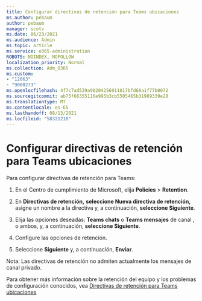 ```yaml
---
title: Configurar directivas de retención para Teams ubicaciones
ms.author: pebaum
author: pebaum
manager: scotv
ms.date: 06/23/2021
ms.audience: Admin
ms.topic: article
ms.service: o365-administration
ROBOTS: NOINDEX, NOFOLLOW
localization_priority: Normal
ms.collection: Adm_O365
ms.custom:
- "12063"
- "9000273"
ms.openlocfilehash: 4f7c7ad539a90204256911017bfd68a1f77b0072
ms.sourcegitcommit: ab75f66355116e995b3cb5505465b31989339e28
ms.translationtype: MT
ms.contentlocale: es-ES
ms.lasthandoff: 08/13/2021
ms.locfileid: "58321210"
---
```

# <a name="configure-retention-policies-for-teams-locations"></a>Configurar directivas de retención para Teams ubicaciones

Para configurar directivas de retención para Teams:

1. En el Centro de cumplimiento de Microsoft, elija **Policies**  >  **Retention**.

1. En **Directivas de retención,** **seleccione Nueva directiva de retención,** asigne un nombre a la directiva y, a continuación, **seleccione Siguiente**.

1. Elija las opciones deseadas: **Teams chats** o **Teams mensajes** de canal , o ambos, y, a continuación, **seleccione Siguiente**.

1. Configure las opciones de retención. 

1. Seleccione **Siguiente** y, a continuación, **Enviar**.

Nota: Las directivas de retención no admiten actualmente los mensajes de canal privado.

Para obtener más información sobre la retención del equipo y los problemas de configuración conocidos, vea [Directivas de retención para Teams ubicaciones](https://docs.microsoft.com/microsoft-365/compliance/create-retention-policies#retention-policy-for-teams-locations)

